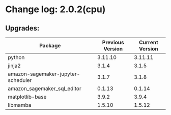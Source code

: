 # Change log: 2.0.2(cpu)

## Upgrades: 

Package | Previous Version | Current Version
---|---|---
python|3.11.10|3.11.11
jinja2|3.1.4|3.1.5
amazon-sagemaker-jupyter-scheduler|3.1.7|3.1.8
amazon_sagemaker_sql_editor|0.1.13|0.1.14
matplotlib-base|3.9.2|3.9.4
libmamba|1.5.10|1.5.12
